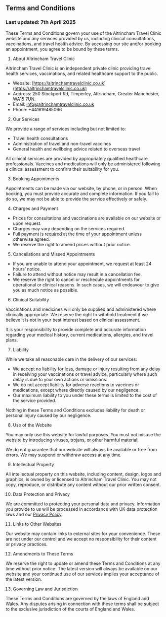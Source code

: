 
## Terms and Conditions

### Last updated: 7th April 2025

These Terms and Conditions govern your use of the Altrincham Travel Clinic website and any services provided by us, including clinical consultations, vaccinations, and travel health advice. By accessing our site and/or booking an appointment, you agree to be bound by these terms.

1. About Altrincham Travel Clinic

Altrincham Travel Clinic is an independent private clinic providing travel health services, vaccinations, and related healthcare support to the public.

- Website: [https://altrinchamtravelclinic.co.uk](https://altrinchamtravelclinic.co.uk)
- Address: 250 Stockport Rd, Timperley, Altrincham, Greater Manchester, WA15 7UN.
- Email: info@altrinchamtravelclinic.co.uk
- Phone: +441619485066

2. Our Services

We provide a range of services including but not limited to:

- Travel health consultations
- Administration of travel and non-travel vaccines
- General health and wellbeing advice related to overseas travel

All clinical services are provided by appropriately qualified healthcare professionals. Vaccines and medications will only be administered following a clinical assessment to confirm their suitability for you.

3. Booking Appointments

Appointments can be made via our website, by phone, or in person. When booking, you must provide accurate and complete information. If you fail to do so, we may not be able to provide the service effectively or safely.

4. Charges and Payment

- Prices for consultations and vaccinations are available on our website or upon request.
- Charges may vary depending on the services required.
- Full payment is required at the time of your appointment unless otherwise agreed.
- We reserve the right to amend prices without prior notice.

5. Cancellations and Missed Appointments

- If you are unable to attend your appointment, we request at least 24 hours’ notice.
- Failure to attend without notice may result in a cancellation fee.
- We reserve the right to cancel or reschedule appointments for operational or clinical reasons. In such cases, we will endeavour to give you as much notice as possible.

6. Clinical Suitability

Vaccinations and medicines will only be supplied and administered where clinically appropriate. We reserve the right to withhold treatment if we believe it is not in your best interest based on clinical assessment.

It is your responsibility to provide complete and accurate information regarding your medical history, current medications, allergies, and travel plans.

7. Liability

While we take all reasonable care in the delivery of our services:

- We accept no liability for loss, damage or injury resulting from any delay in receiving your vaccinations or travel advice, particularly where such delay is due to your own actions or omissions.
- We do not accept liability for adverse reactions to vaccines or medications, except where directly caused by our negligence.
- Our maximum liability to you under these terms is limited to the cost of the service provided.

Nothing in these Terms and Conditions excludes liability for death or personal injury caused by our negligence.

8. Use of the Website

You may only use this website for lawful purposes. You must not misuse the website by introducing viruses, trojans, or other harmful material.

We do not guarantee that our website will always be available or free from errors. We may suspend or withdraw access at any time.

9. Intellectual Property

All intellectual property on this website, including content, design, logos and graphics, is owned by or licensed to Altrincham Travel Clinic. You may not copy, reproduce, or distribute any content without our prior written consent.

10. Data Protection and Privacy

We are committed to protecting your personal data and privacy. Information you provide to us will be processed in accordance with UK data protection laws and our [Privacy Policy](https://altrinchamtravelclinic.co.uk/privacy-policy).

11. Links to Other Websites

Our website may contain links to external sites for your convenience. These are not under our control and we accept no responsibility for their content or privacy practices.

12. Amendments to These Terms

We reserve the right to update or amend these Terms and Conditions at any time without prior notice. The latest version will always be available on our website and your continued use of our services implies your acceptance of the latest version.

13. Governing Law and Jurisdiction

These Terms and Conditions are governed by the laws of England and Wales. Any disputes arising in connection with these terms shall be subject to the exclusive jurisdiction of the courts of England and Wales.